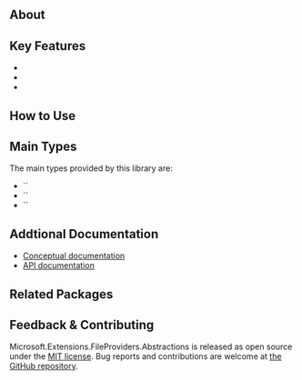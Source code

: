 ## About

<!-- A description of the package and where one can find more documentation -->



## Key Features

<!-- The key features of this package -->

*
*
*

## How to Use

<!-- A compelling example on how to use this package with code, as well as any specific guidelines for when to use the package -->

## Main Types

<!-- The main types provided in this library -->

The main types provided by this library are:

* ``
* ``
* ``

## Addtional Documentation

<!-- Links to further documentation. Remove conceptual documentation if not available for the library. -->

* [Conceptual documentation](https://learn.microsoft.com/en-us/dotnet/standard/serialization/**LIBRARYNAME**/overview)
* [API documentation](https://learn.microsoft.com/en-us/dotnet/api/**LIBRARYNAME**)

## Related Packages

<!-- The related packages associated with this package -->

## Feedback & Contributing

<!-- How to provide feedback on this package and contribute to it -->

Microsoft.Extensions.FileProviders.Abstractions is released as open source under the [MIT license](https://licenses.nuget.org/MIT). Bug reports and contributions are welcome at [the GitHub repository](https://github.com/dotnet/runtime).